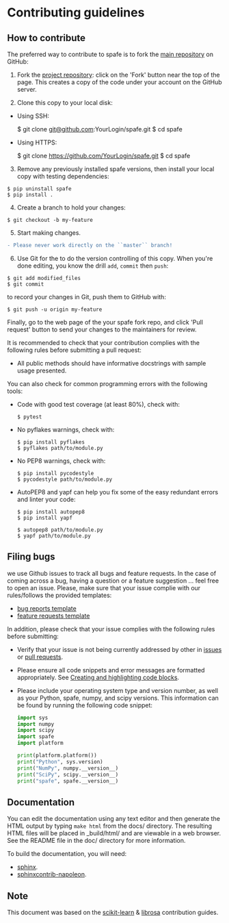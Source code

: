 # Contributing guidelines

## How to contribute

The preferred way to contribute to spafe is to fork the [main repository](https://github.com/SuperKogito/spafe) on GitHub:

1. Fork the [project repository](https://github.com/SuperKogito/spafe): click on the 'Fork' button near the top of the page. This creates a copy of the code under your account on the GitHub server.

2. Clone this copy to your local disk:

  - Using SSH:

    $ git clone git@github.com:YourLogin/spafe.git $ cd spafe

  - Using HTTPS:

    $ git clone <https://github.com/YourLogin/spafe.git> $ cd spafe

3. Remove any previously installed spafe versions, then install your local copy with testing dependencies:

  ```
  $ pip uninstall spafe
  $ pip install .
  ```

4. Create a branch to hold your changes:

  ```
  $ git checkout -b my-feature
  ```

5. Start making changes.

  ```diff
  - Please never work directly on the ``master`` branch!
  ```

6. Use Git for the to do the version controlling of this copy. When you're done editing, you know the drill `add`, `commit` then `push`:

  ```
  $ git add modified_files
  $ git commit
  ```

  to record your changes in Git, push them to GitHub with:

  ```
  $ git push -u origin my-feature
  ```

Finally, go to the web page of the your spafe fork repo, and click 'Pull request' button to send your changes to the maintainers for review.

It is recommended to check that your contribution complies with the following rules before submitting a pull request:

- All public methods should have informative docstrings with sample usage presented.

You can also check for common programming errors with the following tools:

- Code with good test coverage (at least 80%), check with:

  ```
  $ pytest
  ```

- No pyflakes warnings, check with:

  ```
  $ pip install pyflakes
  $ pyflakes path/to/module.py
  ```

- No PEP8 warnings, check with:

  ```
  $ pip install pycodestyle
  $ pycodestyle path/to/module.py
  ```

- AutoPEP8 and yapf can help you fix some of the easy redundant errors and linter your code:

  ```
  $ pip install autopep8
  $ pip install yapf

  $ autopep8 path/to/module.py
  $ yapf path/to/module.py
  ```

## Filing bugs

we use Github issues to track all bugs and feature requests. In the case of coming across a bug, having a question or a feature suggestion ... feel free to open an issue. Please, make sure that your issue complie with our rules/follows the provided templates:

- [bug reports template](https://github.com/SuperKogito/spafe/blob/master/.github/ISSUE_TEMPLATE/bug_report.md)
- [feature requests template](https://github.com/SuperKogito/spafe/blob/master/.github/ISSUE_TEMPLATE/feature_request.md)

In addition, please check that your issue complies with the following rules before submitting:

- Verify that your issue is not being currently addressed by other in [issues](https://github.com/SuperKogito/spafe/issues) or [pull requests](https://github.com/SuperKogito/spafe/pulls).

- Please ensure all code snippets and error messages are formatted appropriately. See [Creating and highlighting code blocks](https://help.github.com/articles/creating-and-highlighting-code-blocks).

- Please include your operating system type and version number, as well as your Python, spafe, numpy, and scipy versions. This information can be found by running the following code snippet:

  ```python
  import sys
  import numpy
  import scipy
  import spafe
  import platform

  print(platform.platform())
  print("Python", sys.version)
  print("NumPy", numpy.__version__)
  print("SciPy", scipy.__version__)
  print("spafe", spafe.__version__)
  ```

## Documentation

You can edit the documentation using any text editor and then generate the HTML output by typing `make html` from the docs/ directory. The resulting HTML files will be placed in _build/html/ and are viewable in a web browser. See the README file in the doc/ directory for more information.

To build the documentation, you will need:

  - [sphinx](http://sphinx.pocoo.org/).
  - [sphinxcontrib-napoleon](https://sphinxcontrib-napoleon.readthedocs.io/en/latest/).

## Note

This document was based on the [scikit-learn](http://scikit-learn.org/) & [librosa](https://github.com/librosa/librosa) contribution guides.
